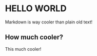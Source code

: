 HELLO WORLD
===========

Markdown is way cooler than plain old text!

How much cooler?
----------------

This much cooler!
